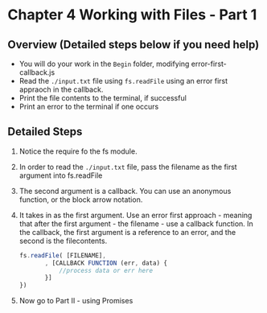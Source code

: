 # Chapter 4 Working with Files - Part 1

## Overview (Detailed steps below if you need help)
* You will do your work in the `Begin` folder, modifying error-first-callback.js
*  Read the `./input.txt` file using `fs.readFile` using an error first appraoch in the callback.
* Print the file contents to the terminal, if successful
* Print an error to the terminal if one occurs

## Detailed Steps

1. Notice the require fo the fs module.

1. In order to read the `./input.txt` file, pass the filename as the first argument into fs.readFile 

1. The second argument is a callback. You can use an anonymous function, or the block arrow notation.

1. It takes in as the first argument. Use an error first approach - meaning that after the first argument - the filename - use a callback function. In the callback, the first argument is a reference to an error, and the second is the filecontents. 

    ```javascript
    fs.readFile( [FILENAME],
           , [CALLBACK FUNCTION (err, data) {
               //process data or err here
           }]
    })
    ```
 
 1. Now go to Part II - using Promises